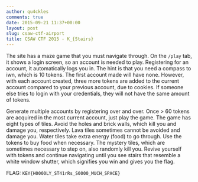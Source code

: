 ```yaml
---
author: qu4ckles
comments: true
date: 2015-09-21 11:37+00:00
layout: post
slug: csaw-ctf-airport
title: CSAW CTF 2015 - K_{Stairs}
---
```


The site has a maze game that you must navigate through. On the `/play` tab, it shows a login screen, so an account is needed to play. Registering for an account, it automatically logs you in. The hint is that you need a compass to iwn, which is 10 tokens. The first account made will have none. However, with each account created, three more tokens are added to the current account compared to your previous account, due to cookies. If someone else tries to login with your credentials, they will not have the same amount of tokens.

Generate multiple accounts by registering over and over. Once > 60 tokens are acquired in the most current account, just play the game. The game has eight types of tiles. Avoid the holes and brick walls, which kill you and damage you, respectively. Lava tiles sometimes cannot be avoided and damage you. Water tiles take extra energy (food) to go through. Use the tokens to buy food when necessary. The mystery tiles, which are sometimes necessary to step on, also randomly kill you. Revive yourself with tokens and continue navigating until you see stairs that resemble a white window shutter, which signifies you win and gives you the flag.

FLAG: `KEY{H0000LY_ST41rRs_S0000_MUCH_SPACE}`
